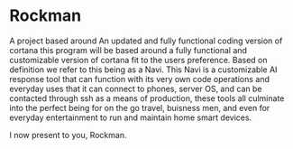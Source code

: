 # Rockman
A project based around An updated and fully functional coding version of cortana
this program will be based around a fully functional and customizable version of cortana fit to the users preference. Based on definition we refer to this being as a Navi.
This Navi is a customizable AI response tool that can function with its very own code operations and everyday uses that it can connect to phones, server OS, and can be contacted
through ssh as a means of production, these tools all culminate into the perfect being for on the go travel, buisness men, and even for everyday entertainment to run and maintain
home smart devices. 


I now present to you, Rockman.
